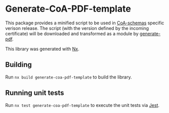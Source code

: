 # Generate-CoA-PDF-template

This package provides a minified script to be used in [CoA-schemas](https://github.com/s1seven/CoA-schemas) specific verison release.
The script (with the version defined by the incoming certificate) will be downloaded and transformed as a module by [generate-pdf](https://github.com/s1seven/schema-tools/tree/master/packages/generate-pdf#readme).

This library was generated with [Nx](https://nx.dev).

## Building

Run `nx build generate-coa-pdf-template` to build the library.

## Running unit tests

Run `nx test generate-coa-pdf-template` to execute the unit tests via [Jest](https://jestjs.io).
